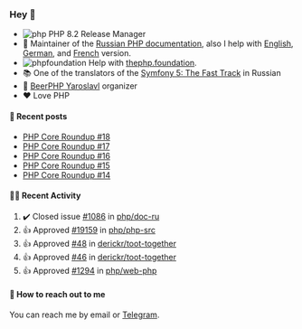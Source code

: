 ### Hey 👋

- ![php](https://user-images.githubusercontent.com/4685504/174548850-037dfd35-3b33-4154-9c50-95efd45ba66a.png) PHP 8.2 Release Manager
- 📖 Maintainer of the [Russian PHP documentation](https://github.com/php/doc-ru), also I help with [English](https://github.com/php/doc-en), [German](https://github.com/php/doc-de), and [French](https://github.com/php/doc-fr) version.
- ![phpfoundation](https://user-images.githubusercontent.com/4685504/174548733-72f62c18-f57e-47a6-8201-cb3d87e06b98.png) Help with [thephp.foundation](https://github.com/ThePHPF/thephp.foundation).
- 📚 One of the translators of
  the [Symfony 5: The Fast Track](https://symfony.com/doc/current/the-fast-track/ru/index.html)
  in Russian
- 🍻 [BeerPHP Yaroslavl](https://github.com/beerphp/yaroslavl) organizer
- ❤️ Love PHP

#### 📜 Recent posts

<!-- BLOG-POST-LIST:START -->
- [PHP Core Roundup #18](https://thephp.foundation/blog/2023/11/01/php-core-roundup-18/)
- [PHP Core Roundup #17](https://thephp.foundation/blog/2023/10/01/php-core-roundup-17/)
- [PHP Core Roundup #16](https://thephp.foundation/blog/2023/09/01/php-core-roundup-16/)
- [PHP Core Roundup #15](https://thephp.foundation/blog/2023/08/01/php-core-roundup-15/)
- [PHP Core Roundup #14](https://thephp.foundation/blog/2023/07/01/php-core-roundup-14/)
<!-- BLOG-POST-LIST:END -->

#### 👨‍💻 Recent Activity

<!--RECENT_ACTIVITY:start-->
1. ✔️ Closed issue [#1086](https://github.com/php/doc-ru/issues/1086) in [php/doc-ru](https://github.com/php/doc-ru)<br>
2. 👍 Approved [#19159](https://github.com/php/php-src/pull/19159#pullrequestreview-3030262987) in [php/php-src](https://github.com/php/php-src)<br>
3. 👍 Approved [#48](https://github.com/derickr/toot-together/pull/48#pullrequestreview-3030175842) in [derickr/toot-together](https://github.com/derickr/toot-together)<br>
4. 👍 Approved [#46](https://github.com/derickr/toot-together/pull/46#pullrequestreview-3030104199) in [derickr/toot-together](https://github.com/derickr/toot-together)<br>
5. 👍 Approved [#1294](https://github.com/php/web-php/pull/1294#pullrequestreview-3016977674) in [php/web-php](https://github.com/php/web-php)<br>
<!--RECENT_ACTIVITY:end-->

#### 💌 How to reach out to me

You can reach me by email or [Telegram](https://t.me/saundefined).
